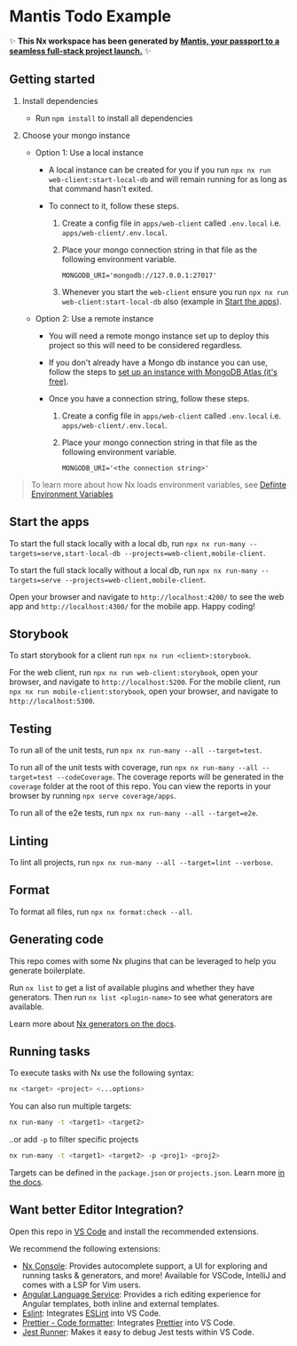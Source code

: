 # Mantis Todo Example

✨ **This Nx workspace has been generated by [Mantis, your passport to a seamless full-stack project launch.](https://github.com/mantis-apps/mantis-cli)** ✨

## Getting started

1. Install dependencies

   - Run `npm install` to install all dependencies

2. Choose your mongo instance

   - Option 1: Use a local instance

     - A local instance can be created for you if you run `npx nx run web-client:start-local-db` and will remain running for as long as that command hasn't exited.
     - To connect to it, follow these steps.

       1. Create a config file in `apps/web-client` called `.env.local` i.e. `apps/web-client/.env.local`.
       2. Place your mongo connection string in that file as the following environment variable.

          ```shell
          MONGODB_URI='mongodb://127.0.0.1:27017'
          ```

       3. Whenever you start the `web-client` ensure you run `npx nx run web-client:start-local-db` also (example in [Start the apps](#start-the-apps)).

   - Option 2: Use a remote instance

     - You will need a remote mongo instance set up to deploy this project so this will need to be considered regardless.
     - If you don't already have a Mongo db instance you can use, follow the steps to [set up an instance with MongoDB Atlas (it's free)](https://www.mongodb.com/docs/atlas/getting-started/).
     - Once you have a connection string, follow these steps.

       1. Create a config file in `apps/web-client` called `.env.local` i.e. `apps/web-client/.env.local`.
       2. Place your mongo connection string in that file as the following environment variable.

          ```shell
          MONGODB_URI='<the connection string>'
          ```

> To learn more about how Nx loads environment variables, see [Definte Environment Variables](https://nx.dev/recipes/tips-n-tricks/define-environment-variables#define-environment-variables)

## Start the apps

To start the full stack locally with a local db, run `npx nx run-many --targets=serve,start-local-db --projects=web-client,mobile-client`.

To start the full stack locally without a local db, run `npx nx run-many --targets=serve --projects=web-client,mobile-client`.

Open your browser and navigate to `http://localhost:4200/` to see the web app and `http://localhost:4300/` for the mobile app. Happy coding!

## Storybook

To start storybook for a client run `npx nx run <client>:storybook`.

For the web client, run `npx nx run web-client:storybook`, open your browser, and navigate to `http://localhost:5200`.
For the mobile client, run `npx nx run mobile-client:storybook`, open your browser, and navigate to `http://localhost:5300`.

## Testing

To run all of the unit tests, run `npx nx run-many --all --target=test`.

To run all of the unit tests with coverage, run `npx nx run-many --all --target=test --codeCoverage`. The coverage reports will be generated in the `coverage` folder at the root of this repo. You can view the reports in your browser by running `npx serve coverage/apps`.

To run all of the e2e tests, run `npx nx run-many --all --target=e2e`.

## Linting

To lint all projects, run `npx nx run-many --all --target=lint --verbose`.

## Format

To format all files, run `npx nx format:check --all`.

## Generating code

This repo comes with some Nx plugins that can be leveraged to help you generate boilerplate.

Run `nx list` to get a list of available plugins and whether they have generators. Then run `nx list <plugin-name>` to see what generators are available.

Learn more about [Nx generators on the docs](https://nx.dev/plugin-features/use-code-generators).

## Running tasks

To execute tasks with Nx use the following syntax:

```bash
nx <target> <project> <...options>
```

You can also run multiple targets:

```bash
nx run-many -t <target1> <target2>
```

..or add `-p` to filter specific projects

```bash
nx run-many -t <target1> <target2> -p <proj1> <proj2>
```

Targets can be defined in the `package.json` or `projects.json`. Learn more [in the docs](https://nx.dev/core-features/run-tasks).

## Want better Editor Integration?

Open this repo in [VS Code](https://code.visualstudio.com/) and install the recommended extensions.

We recommend the following extensions:

- [Nx Console](https://nx.dev/nx-console): Provides autocomplete support, a UI for exploring and running tasks & generators, and more! Available for VSCode, IntelliJ and comes with a LSP for Vim users.
- [Angular Language Service](https://marketplace.visualstudio.com/items?itemName=Angular.ng-template): Provides a rich editing experience for Angular templates, both inline and external templates.
- [Eslint](https://marketplace.visualstudio.com/items?itemName=dbaeumer.vscode-eslint): Integrates [ESLint](https://eslint.org/) into VS Code.
- [Prettier - Code formatter](https://marketplace.visualstudio.com/items?itemName=esbenp.prettier-vscode): Integrates [Prettier](https://prettier.io/) into VS Code.
- [Jest Runner](https://marketplace.visualstudio.com/items?itemName=firsttris.vscode-jest-runner): Makes it easy to debug Jest tests within VS Code.
